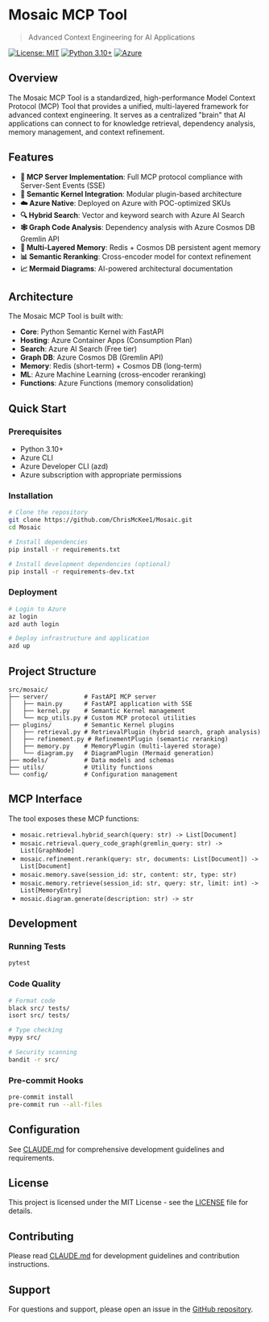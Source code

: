 # Mosaic MCP Tool

> Advanced Context Engineering for AI Applications

[![License: MIT](https://img.shields.io/badge/License-MIT-yellow.svg)](https://opensource.org/licenses/MIT)
[![Python 3.10+](https://img.shields.io/badge/python-3.10+-blue.svg)](https://www.python.org/downloads/)
[![Azure](https://img.shields.io/badge/Azure-Native-blue)](https://azure.microsoft.com/)

## Overview

The Mosaic MCP Tool is a standardized, high-performance Model Context Protocol (MCP) Tool that provides a unified, multi-layered framework for advanced context engineering. It serves as a centralized "brain" that AI applications can connect to for knowledge retrieval, dependency analysis, memory management, and context refinement.

## Features

- **🚀 MCP Server Implementation**: Full MCP protocol compliance with Server-Sent Events (SSE)
- **🧠 Semantic Kernel Integration**: Modular plugin-based architecture
- **☁️ Azure Native**: Deployed on Azure with POC-optimized SKUs
- **🔍 Hybrid Search**: Vector and keyword search with Azure AI Search
- **🕸️ Graph Code Analysis**: Dependency analysis with Azure Cosmos DB Gremlin API
- **🧠 Multi-Layered Memory**: Redis + Cosmos DB persistent agent memory
- **📊 Semantic Reranking**: Cross-encoder model for context refinement
- **📈 Mermaid Diagrams**: AI-powered architectural documentation

## Architecture

The Mosaic MCP Tool is built with:

- **Core**: Python Semantic Kernel with FastAPI
- **Hosting**: Azure Container Apps (Consumption Plan)
- **Search**: Azure AI Search (Free tier)
- **Graph DB**: Azure Cosmos DB (Gremlin API)
- **Memory**: Redis (short-term) + Cosmos DB (long-term)
- **ML**: Azure Machine Learning (cross-encoder reranking)
- **Functions**: Azure Functions (memory consolidation)

## Quick Start

### Prerequisites

- Python 3.10+
- Azure CLI
- Azure Developer CLI (azd)
- Azure subscription with appropriate permissions

### Installation

```bash
# Clone the repository
git clone https://github.com/ChrisMcKee1/Mosaic.git
cd Mosaic

# Install dependencies
pip install -r requirements.txt

# Install development dependencies (optional)
pip install -r requirements-dev.txt
```

### Deployment

```bash
# Login to Azure
az login
azd auth login

# Deploy infrastructure and application
azd up
```

## Project Structure

```
src/mosaic/
├── server/          # FastAPI MCP server
│   ├── main.py      # FastAPI application with SSE
│   ├── kernel.py    # Semantic Kernel management
│   └── mcp_utils.py # Custom MCP protocol utilities
├── plugins/         # Semantic Kernel plugins
│   ├── retrieval.py # RetrievalPlugin (hybrid search, graph analysis)
│   ├── refinement.py # RefinementPlugin (semantic reranking)
│   ├── memory.py    # MemoryPlugin (multi-layered storage)
│   └── diagram.py   # DiagramPlugin (Mermaid generation)
├── models/          # Data models and schemas
├── utils/           # Utility functions
└── config/          # Configuration management
```

## MCP Interface

The tool exposes these MCP functions:

- `mosaic.retrieval.hybrid_search(query: str) -> List[Document]`
- `mosaic.retrieval.query_code_graph(gremlin_query: str) -> List[GraphNode]`
- `mosaic.refinement.rerank(query: str, documents: List[Document]) -> List[Document]`
- `mosaic.memory.save(session_id: str, content: str, type: str)`
- `mosaic.memory.retrieve(session_id: str, query: str, limit: int) -> List[MemoryEntry]`
- `mosaic.diagram.generate(description: str) -> str`

## Development

### Running Tests

```bash
pytest
```

### Code Quality

```bash
# Format code
black src/ tests/
isort src/ tests/

# Type checking
mypy src/

# Security scanning
bandit -r src/
```

### Pre-commit Hooks

```bash
pre-commit install
pre-commit run --all-files
```

## Configuration

See [CLAUDE.md](./CLAUDE.md) for comprehensive development guidelines and requirements.

## License

This project is licensed under the MIT License - see the [LICENSE](LICENSE) file for details.

## Contributing

Please read [CLAUDE.md](./CLAUDE.md) for development guidelines and contribution instructions.

## Support

For questions and support, please open an issue in the [GitHub repository](https://github.com/ChrisMcKee1/Mosaic/issues).